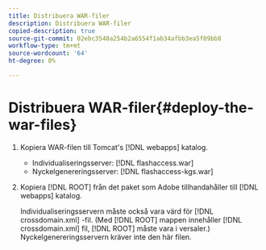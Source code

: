```yaml
---
title: Distribuera WAR-filer
description: Distribuera WAR-filer
copied-description: true
source-git-commit: 02ebc3548a254b2a6554f1ab34afbb3ea5f09bb8
workflow-type: tm+mt
source-wordcount: '64'
ht-degree: 0%

---
```


# Distribuera WAR-filer{#deploy-the-war-files}

1. Kopiera WAR-filen till Tomcat&#39;s [!DNL webapps] katalog.

   * Individualiseringsserver: [!DNL flashaccess.war]
   * Nyckelgenereringsserver: [!DNL flashaccess-kgs.war]

1. Kopiera [!DNL ROOT] från det paket som Adobe tillhandahåller till [!DNL webapps] katalog.

   Individualiseringsservern måste också vara värd för [!DNL crossdomain.xml] -fil. (Med [!DNL ROOT] mappen innehåller [!DNL crossdomain.xml] fil, [!DNL ROOT] måste vara i versaler.) Nyckelgenereringsservern kräver inte den här filen.
